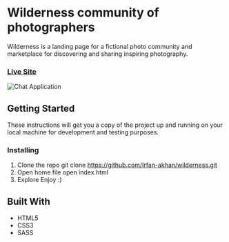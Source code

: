 # Wilderness community of photographers 
Wilderness is a landing page for a fictional photo community and marketplace for discovering and sharing inspiring photography. 
### [Live Site](https://realtime-chat-application.netlify.com)

![Chat Application](https://freeimage.host/i/2qXEVj)

## Getting Started
These instructions will get you a copy of the project up and running on your local machine for development and testing purposes.

### Installing
1. Clone the repo
git clone https://github.com/Irfan-akhan/wilderness.git
2. Open home file
open index.html
3. Explore
Enjoy :)



## Built With
* HTML5
* CSS3
* SASS
